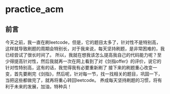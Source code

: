 # practice_acm
## 前言
今天之前，我一直在刷leetcode，但是，它的题目太多了，针对性不是特别高，这样就导致刷题的周期会特别长，对于我来说，每天坚持刷题，是非常困难的，我已经尝试了很长时间了。
所以，我就在想我该怎么提高我自己的代码能力呢？至少得提高针对性，然后我就再一次在网上看到了对《剑指offer》的评价，说它的针对性特别高，这有的话，我觉得我有必要重新刷了
接下来的刷题重心改变一变，首先要刷完《剑指》，然后呢，针对每一节，找一找相关的题目，巩固一下，当把这些都做完了，就再将重心转回leetcode。
养成每天坚持刷题的习惯，将有利于未来的发展，加油，特种兵！